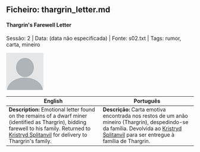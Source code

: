 ## Ficheiro: thargrin_letter.md

#### Thargrin's Farewell Letter

Sessão: 2 | Data: (data não especificada) | Fonte: s02.txt | Tags: rumor, carta, mineiro

![Thargrin's Farewell Letter](docs/dm/-/loot/blank.png)

| English | Português |
|---------|-----------|
| **Description:** Emotional letter found on the remains of a dwarf miner (identified as Thargrin), bidding farewell to his family. Returned to [Kristryd Splitanvil](kristryd_splitanvil.md) for delivery to Thargrin's family. | **Descrição:** Carta emotiva encontrada nos restos de um anão mineiro (Thargrin), despedindo-se da família. Devolvida ao [Kristryd Splitanvil](kristryd_splitanvil.md) para ser entregue à família de Thargrin. |



















